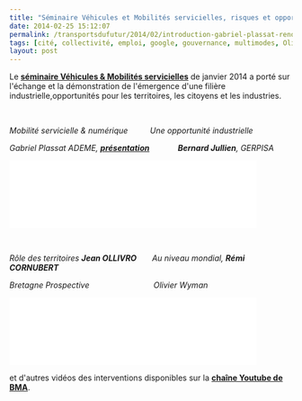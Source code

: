 ```yaml
---
title: "Séminaire Véhicules et Mobilités servicielles, risques et opportunités"
date: 2014-02-25 15:12:07
permalink: /transportsdufutur/2014/02/introduction-gabriel-plassat-renouveau-industrielbernard-jullien-role-des-territoires-xx-au-niveau-mondial-dd.html
tags: [cité, collectivité, emploi, google, gouvernance, multimodes, Oliver Wyman, Service de mobilité]
layout: post
---
```


<p>Le <a href="http://www.invest-in-bretagne.org/seminaire-vehicules-mobilites-le.html" target="_blank"><strong>séminaire Véhicules & Mobilités servicielles</strong></a> de janvier 2014 a porté sur l'échange et la démonstration de l'émergence d'une filière industrielle,opportunités pour les territoires, les citoyens et les industries.</p> <p> </p> <p><em>Mobilité servicielle & numérique          Une opportunité industrielle </em></p> <p><em>Gabriel Plassat ADEME, <strong><a href="http://t.co/EVDMIhRMAg" target="_blank">présentation</a> </strong>            <strong>Bernard Jullien</strong>, GERPISA</em></p> <p><iframe allowfullscreen="" frameborder="0" height="120" src="//www.youtube.com/embed/VtuHBrNZj0c" width="220"></iframe><iframe allowfullscreen="" frameborder="0" height="120" src="//www.youtube.com/embed/mBCazRZTVv4" width="220"></iframe></p> <p> </p> <p><em>Rôle des territoires <strong>Jean OLLIVRO</strong>       Au niveau mondial, <strong>Rémi CORNUBERT</strong><br /></em></p> <p><em>Bretagne Prospective                             Olivier Wyman</em></p> <p><iframe allowfullscreen="" frameborder="0" height="120" src="//www.youtube.com/embed/KGxbGpxEnY8" width="220"></iframe><iframe allowfullscreen="" frameborder="0" height="120" src="//www.youtube.com/embed/Io286lMw_H0" width="220"></iframe></p> <p>et d'autres vidéos des interventions disponibles sur la <a href="http://www.youtube.com/channel/UCYfwf1wNJ4yBIn8xgbkwjow?feature=watch" target="_blank"><strong>chaîne Youtube de BMA</strong></a>.</p>
